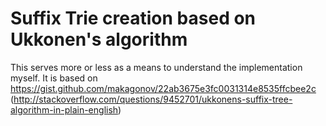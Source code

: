 # Suffix Trie creation based on Ukkonen's algorithm

This serves more or less as a means to understand the implementation myself.
It is based on https://gist.github.com/makagonov/22ab3675e3fc0031314e8535ffcbee2c
(http://stackoverflow.com/questions/9452701/ukkonens-suffix-tree-algorithm-in-plain-english)
